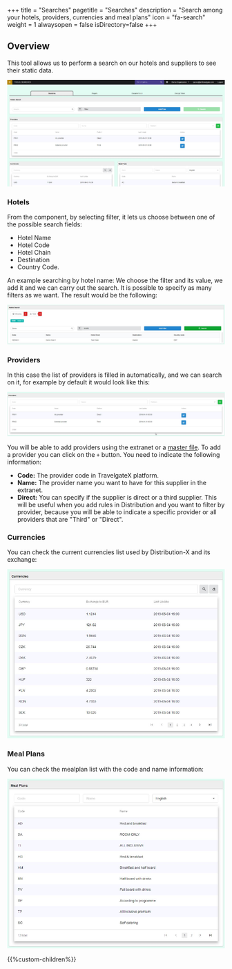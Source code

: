 +++
title = "Searches"
pagetitle = "Searches"
description = "Search among your hotels, providers, currencies and meal plans"
icon = "fa-search"
weight = 1
alwaysopen = false
isDirectory=false
+++

## Overview

This tool allows us to perform a search on our hotels and suppliers to see their static data.

![Distribution searches](./../../../images/web/distribution_web_searches.jpg "Distribution searches")

### Hotels

From the component, by selecting filter, it lets us choose between one of the possible search fields: 

* Hotel Name
* Hotel Code
* Hotel Chain
* Destination 
* Country Code.

An example searching by hotel name: We choose the filter and its value, we add it and we can carry out the search. It is possible to specify as many filters as we want. The result would be the following:

![Distribution searches hotel](./../../../images/web/distribution_web_searches_hotels.jpg "Distribution searches hotel")


### Providers

In this case the list of providers is filled in automatically, and we can search on it, for example by default it would look like this:

![Distribution searches providers](./../../../images/web/distribution_web_searches_providers.jpg "Distribution searches providers")

You will be able to add providers using the extranet or a [master file](https://docs.travelgatex.com/distribution/file-loads/masters/providers/). To add a provider you can click on the `+` button. You need to indicate the following information:

* **Code:** The provider code in TravelgateX platform.
* **Name:** The provider name you want to have for this supplier in the extranet.
* **Direct:** You can specify if the supplier is direct or a third supplier. This will be useful when you add rules in Distribution and you want to filter by provider, because you will be able to indicate a specific provider or all providers that are "Third" or "Direct".


### Currencies

You can check the current currencies list used by Distribution-X and its exchange:

![Distribution searches currencies](./../../../images/web/distribution_web_searches_currencies.jpg "Distribution searches currencies")

### Meal Plans

You can check the mealplan list with the code and name information:

![Distribution searches mealplans](./../../../images/web/distribution_web_searches_mealplans.jpg "Distribution searches mealplans")


{{%custom-children%}}
